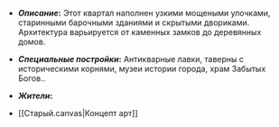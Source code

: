 - **_Описание_:**
    Этот квартал наполнен узкими мощеными улочками, старинными барочными зданиями и скрытыми двориками. Архитектура варьируется от каменных замков до деревянных домов.

- **_Специальные постройки_:**
    Антикварные лавки, таверны с историческими корнями, музеи истории города, храм Забытых Богов..

- **_Жители_:**
    

- [[Старый.canvas|Концепт арт]]